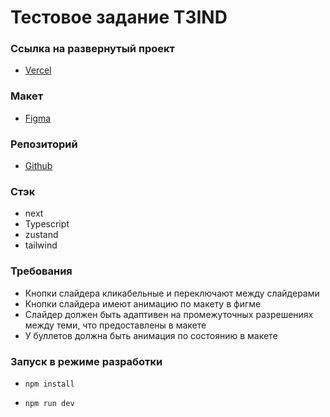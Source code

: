 # Тестовое задание T3IND

### Ссылка на развернутый проект
- [Vercel](https://t3-ind.vercel.app/)

### Макет
- [Figma](https://www.figma.com/design/L0h8LFwe6aSLMxPrrkrRti/%D0%A2%D0%97-IND-TS?node-id=1-2806&t=ynZoo4IOz8ezMjIz-0)

### Репозиторий
 - [Github](https://github.com/pirate2403/T3IND)

### Стэк

- next
- Typescript
- zustand
- tailwind

### Требования

- Кнопки слайдера кликабельные и переключают между слайдерами
- Кнопки слайдера имеют анимацию по макету в фигме
- Слайдер должен быть адаптивен на промежуточных разрешениях между теми, что предоставлены в макете
- У буллетов должна быть анимация по состоянию в макете

### Запуск в режиме разработки

- ```shell   
  npm install
  ```

- ```shell   
  npm run dev
  ```
